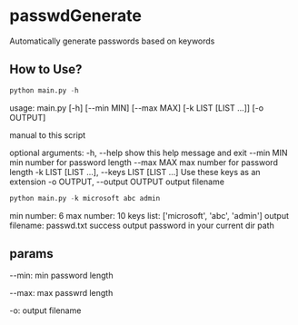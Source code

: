 # passwdGenerate

Automatically generate passwords based on keywords



## How to Use?

```python
python main.py -h
```

usage: main.py [-h] [--min MIN] [--max MAX] [-k LIST [LIST ...]] [-o OUTPUT]

manual to this script

optional arguments:
  -h, --help            show this help message and exit
  --min MIN             min number for password length
  --max MAX             max number for password length
  -k LIST [LIST ...], --keys LIST [LIST ...]
                        Use these keys as an extension
  -o OUTPUT, --output OUTPUT
                        output filename



```python
python main.py -k microsoft abc admin
```

min number:  6
max number:  10
keys list:  ['microsoft', 'abc', 'admin']
output filename:  passwd.txt
success output password in your current dir path

## params

--min:  min password length

--max: max passwrd length

-o:  output filename
